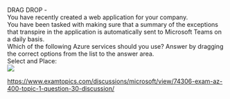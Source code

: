 DRAG DROP -<br/>You have recently created a web application for your company.<br/>You have been tasked with making sure that a summary of the exceptions that transpire in the application is automatically sent to Microsoft Teams on a daily basis.<br/>Which of the following Azure services should you use? Answer by dragging the correct options from the list to the answer area.<br/>Select and Place:<br/><img src="https://www.examtopics.com/assets/media/exam-media/04257/0003100001.png" class="in-exam-image"/><br/><p><a href="https://www.examtopics.com/discussions/microsoft/view/74306-exam-az-400-topic-1-question-30-discussion/">https://www.examtopics.com/discussions/microsoft/view/74306-exam-az-400-topic-1-question-30-discussion/</a></p><script src="https://giscus.app/client.js"                    data-repo="azsamples/az204"                    data-repo-id="R_kgDOMRXzDQ"                    data-category="General"                    data-category-id="DIC_kwDOMRXzDc4Cgi27"                    data-mapping="pathname"                    data-strict="0"                    data-reactions-enabled="0"                    data-emit-metadata="0"                    data-input-position="bottom"                    data-theme="preferred_color_scheme"                    data-lang="en"                    crossorigin="anonymous"                    async>                    </script>